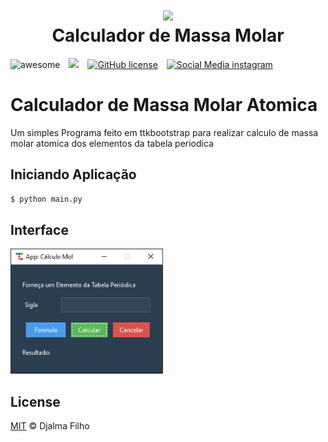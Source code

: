 <h1 align="center">
  <img src="https://upload.wikimedia.org/wikipedia/commons/6/6f/Stylised_atom_with_three_Bohr_model_orbits_and_stylised_nucleus.svg" height="200px"/>
  <br>
  Calculador de Massa Molar
</h1>

![awesome](https://img.shields.io/badge/awesome-yes-green)&emsp;![](https://visitor-badge.glitch.me/badge?page_id=DesignerDjalma)&emsp;[![GitHub license](https://img.shields.io/badge/license-MIT-blue.svg)](https://github.com/DesignerDjalma/Calculador-de-Massa-Molar-Atomica-/blob/main/LICENSE)&emsp;[![Social Media instagram](https://img.shields.io/badge/Follow%20@3Djhey-613-red.svg?style=social&logo=instagram)](https://www.instagram.com/3djhey/)


# Calculador de Massa Molar Atomica
Um simples Programa feito em ttkbootstrap para realizar calculo de massa molar atomica dos elementos da tabela periodica


## Iniciando Aplicação
```bash
$ python main.py
```

## Interface
<img src="https://github.com/DesignerDjalma/Calculador-de-Massa-Molar-Atomica-/blob/main/images/app_tela_inicial.png" height="200px"/>


## License
[MIT](https://github.com/DesignerDjalma/Calculador-de-Massa-Molar-Atomica-/blob/main/LICENSE) © Djalma Filho
